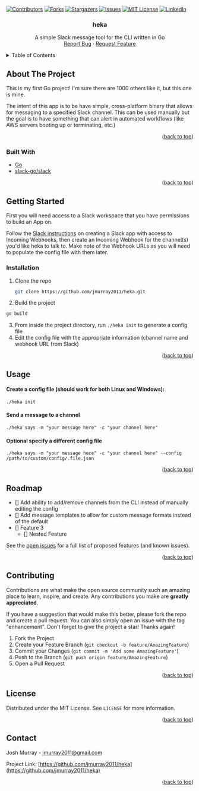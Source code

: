 <div id="top"></div>

[![Contributors][contributors-shield]][contributors-url]
[![Forks][forks-shield]][forks-url]
[![Stargazers][stars-shield]][stars-url]
[![Issues][issues-shield]][issues-url]
[![MIT License][license-shield]][license-url]
[![LinkedIn][linkedin-shield]][linkedin-url]

<h3 align="center">heka</h3>

  <p align="center">
    A simple Slack message tool for the CLI written in Go
    <br />
    <a href="https://github.com/jmurray2011/heka/issues">Report Bug</a>
    ·
    <a href="https://github.com/jmurray2011/heka/issues">Request Feature</a>
  </p>
</div>



<!-- TABLE OF CONTENTS -->
<details>
  <summary>Table of Contents</summary>
  <ol>
    <li>
      <a href="#about-the-project">About The Project</a>
      <ul>
        <li><a href="#built-with">Built With</a></li>
      </ul>
    </li>
    <li>
      <a href="#getting-started">Getting Started</a>
      <ul>
        <li><a href="#prerequisites">Prerequisites</a></li>
        <li><a href="#installation">Installation</a></li>
      </ul>
    </li>
    <li><a href="#usage">Usage</a></li>
    <li><a href="#roadmap">Roadmap</a></li>
    <li><a href="#contributing">Contributing</a></li>
    <li><a href="#license">License</a></li>
    <li><a href="#contact">Contact</a></li>
  </ol>
</details>



<!-- ABOUT THE PROJECT -->
## About The Project

This is my first Go project! I'm sure there are 1000 others like it, but this one is mine.

The intent of this app is to be have simple, cross-platform binary that allows for messaging to a specified Slack channel. This can be used manually but the goal is to have something that can alert in automated workflows (like AWS servers booting up or terminating, etc.)

<p align="right">(<a href="#top">back to top</a>)</p>



### Built With

* [Go](https://go.dev/)
* [slack-go/slack](https://github.com/slack-go/slack)


<p align="right">(<a href="#top">back to top</a>)</p>



<!-- GETTING STARTED -->
## Getting Started

First you will need access to a Slack workspace that you have permissions to build an App on.

Follow the [Slack instructions](https://slack.com/help/articles/115005265063-Incoming-webhooks-for-Slack) on creating a Slack app with access to Incoming Webhooks, then create an Incoming Webhook for the channel(s) you'd like heka to talk to. Make note of the Webhook URLs as you will need to populate the config file with them later.


### Installation

1. Clone the repo
   ```sh
   git clone https://github.com/jmurray2011/heka.git
   ```
2. Build the project
  ```sh
  go build
  ```
3. From inside the project directory, run ```./heka init``` to generate a config file
4. Edit the config file with the appropriate information (channel name and webhook URL from Slack)

<p align="right">(<a href="#top">back to top</a>)</p>

<!-- USAGE EXAMPLES -->
## Usage

#### Create a config file (should work for both Linux and Windows):
   ```./heka init```
</br>
#### Send a message to a channel
```./heka says -m "your message here" -c "your channel here"```

#### **Optional** specify a different config file
```./heka says -m "your message here" -c "your channel here" --config /path/to/custom/config/.file.json```

<p align="right">(<a href="#top">back to top</a>)</p>



<!-- ROADMAP -->
## Roadmap

- [] Add ability to add/remove channels from the CLI instead of manually editing the config
- [] Add message templates to allow for custom message formats instead of the default
- [] Feature 3
    - [] Nested Feature

See the [open issues](https://github.com/jmurray2011/heka/issues) for a full list of proposed features (and known issues).

<p align="right">(<a href="#top">back to top</a>)</p>



<!-- CONTRIBUTING -->
## Contributing

Contributions are what make the open source community such an amazing place to learn, inspire, and create. Any contributions you make are **greatly appreciated**.

If you have a suggestion that would make this better, please fork the repo and create a pull request. You can also simply open an issue with the tag "enhancement".
Don't forget to give the project a star! Thanks again!

1. Fork the Project
2. Create your Feature Branch (`git checkout -b feature/AmazingFeature`)
3. Commit your Changes (`git commit -m 'Add some AmazingFeature'`)
4. Push to the Branch (`git push origin feature/AmazingFeature`)
5. Open a Pull Request

<p align="right">(<a href="#top">back to top</a>)</p>



<!-- LICENSE -->
## License

Distributed under the MIT License. See `LICENSE` for more information.

<p align="right">(<a href="#top">back to top</a>)</p>



<!-- CONTACT -->
## Contact

Josh Murray - jmurray2011@gmail.com

Project Link: [https://github.com/jmurray2011/heka](https://github.com/jmurray2011/heka)

<p align="right">(<a href="#top">back to top</a>)</p>



<!-- MARKDOWN LINKS & IMAGES -->
<!-- https://www.markdownguide.org/basic-syntax/#reference-style-links -->
[contributors-shield]: https://img.shields.io/github/contributors/jmurray2011/heka.svg?style=for-the-badge
[contributors-url]: https://github.com/jmurray2011/heka/graphs/contributors
[forks-shield]: https://img.shields.io/github/forks/jmurray2011/heka.svg?style=for-the-badge
[forks-url]: https://github.com/jmurray2011/heka/network/members
[stars-shield]: https://img.shields.io/github/stars/gjmurray2011/heka.svg?style=for-the-badge
[stars-url]: https://github.com/jmurray2011/heka/stargazers
[issues-shield]: https://img.shields.io/github/issues/jmurray2011/heka.svg?style=for-the-badge
[issues-url]: https://github.com/jmurray2011/heka/issues
[license-shield]: https://img.shields.io/github/license/jmurray2011/heka.svg?style=for-the-badge
[license-url]: https://github.com/jmurray2011/heka/blob/master/LICENSE.txt
[linkedin-shield]: https://img.shields.io/badge/-LinkedIn-black.svg?style=for-the-badge&logo=linkedin&colorB=555
[linkedin-url]: https://www.linkedin.com/in/josh-murray-30418b203/

